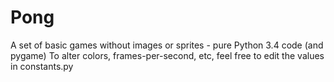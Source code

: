 # Pong
A set of basic games without images or sprites - pure Python 3.4 code (and pygame)
To alter colors, frames-per-second, etc, feel free to edit the values in constants.py
